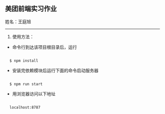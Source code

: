## 美团前端实习作业

姓名：王庭旭

---

1. 使用方法：

  - 命令行到达该项目根目录后，运行
  ```shell

    $ npm install
  ```

  - 安装完依赖模块后运行下面的命令启动服务器
  ```shell

    $ npm run start
  ```

  - 用浏览器访问以下地址
  ```shell

    localhost:8787
  ```
